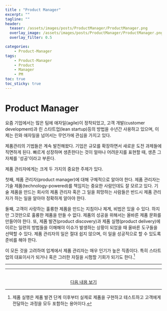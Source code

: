 ```yaml
---
title : "Product Manager"
excerpt: ""
tagline: ""
header:
  teaser: /assets/images/posts/ProductManager/ProductManager.png
  overlay_image: /assets/images/posts/ProductManager/ProductManager.png
  overlay_filter: 0.5

categories:
    - Product-Manager
tags:
    - Product-Manager
    - Product
    - Manager
    - PM
toc: true
toc_sticky: true
---
```


# Product Manager

요즘 기업에서는 많은 팀에 애자일(agile)이 정착되었고, 고객 개발(customer development)과 린 스타트업(lean startup)등의 방법을 수년간 사용하고 있으며, 이제는 린와 애자일을 넘어서는 무언가에 관심을 가지고 있다. 

제품관리의 기법들은 계속 발전해왔다. 기업은 규모를 확장하면서 새로운 도전 과제들에 직면하게 된다. 빠르게 성장하며 생존한다는 것이 얼마나 어려운지를 표현할 때, 생존 그 자체를 '성공'이라고 부른다.

제품 관리자에게는 크게 두 가지의 중요한 주제가 있다. 

첫째, 제품 관리자(product manager)에 대해 구체적으로 알아야 한다. 제품 관리자는 기술 제품(technology-powered)를 책임지는 중요한 사람인데도 잘 모르고 있다. 기술 제품을 만드는 회사의 제품 관리자 혹은 그 일을 희망하는 사람들은 반드시 제품 관리자가 하는 일을 알아야 정확하게 알아야 한다.

둘째, 고객이 사랑하는 훌륭한 제품을 만드는 지침이나 체계, 비법은 있을 수 있다. 하지만 그것만으로 훌륭한 제품을 만들 수 없다. 제품의 성공을 위해서는 올바른 제품 문화를 만들어야 한다. 또, 제품 발견(product discovery)과 제품 실행(product delivery)에 이르는 일련의 방법들을 이해해야 이슈가 발생하는 상황이 되었을 때 올바른 도구들을 선택할 수 있다. 제품 관리자의 일은 절대 쉽지 않으며, 이 일을 성공적으로 할 수 있도록 준비를 해야 한다.

이 모든 것을 고려하여 업계에서 제품 관리자는 매우 인기가 높은 직종이다. 특히 스타트업의 대표이사가 되거나 혹은 그러한 자질을 시험할 기회가 되기도 한다.[^1]

---

[^1]: 제품 실행은 제품 발견 단계 이후부터 실제로 제품을 구현하고 테스트하고 고객에게 전달하는 과정을 모두 포함하는 용어이다.

---

<br/>
<center>
<a href="https://sanghyuk.dev/Product-Manager/2/" class="btn btn--info">다음 내용 보기</a>
</center>